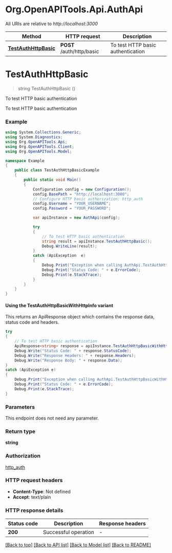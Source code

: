 # Org.OpenAPITools.Api.AuthApi

All URIs are relative to *http://localhost:3000*

| Method | HTTP request | Description |
|--------|--------------|-------------|
| [**TestAuthHttpBasic**](AuthApi.md#testauthhttpbasic) | **POST** /auth/http/basic | To test HTTP basic authentication |

<a id="testauthhttpbasic"></a>
# **TestAuthHttpBasic**
> string TestAuthHttpBasic ()

To test HTTP basic authentication

To test HTTP basic authentication

### Example
```csharp
using System.Collections.Generic;
using System.Diagnostics;
using Org.OpenAPITools.Api;
using Org.OpenAPITools.Client;
using Org.OpenAPITools.Model;

namespace Example
{
    public class TestAuthHttpBasicExample
    {
        public static void Main()
        {
            Configuration config = new Configuration();
            config.BasePath = "http://localhost:3000";
            // Configure HTTP basic authorization: http_auth
            config.Username = "YOUR_USERNAME";
            config.Password = "YOUR_PASSWORD";

            var apiInstance = new AuthApi(config);

            try
            {
                // To test HTTP basic authentication
                string result = apiInstance.TestAuthHttpBasic();
                Debug.WriteLine(result);
            }
            catch (ApiException  e)
            {
                Debug.Print("Exception when calling AuthApi.TestAuthHttpBasic: " + e.Message);
                Debug.Print("Status Code: " + e.ErrorCode);
                Debug.Print(e.StackTrace);
            }
        }
    }
}
```

#### Using the TestAuthHttpBasicWithHttpInfo variant
This returns an ApiResponse object which contains the response data, status code and headers.

```csharp
try
{
    // To test HTTP basic authentication
    ApiResponse<string> response = apiInstance.TestAuthHttpBasicWithHttpInfo();
    Debug.Write("Status Code: " + response.StatusCode);
    Debug.Write("Response Headers: " + response.Headers);
    Debug.Write("Response Body: " + response.Data);
}
catch (ApiException e)
{
    Debug.Print("Exception when calling AuthApi.TestAuthHttpBasicWithHttpInfo: " + e.Message);
    Debug.Print("Status Code: " + e.ErrorCode);
    Debug.Print(e.StackTrace);
}
```

### Parameters
This endpoint does not need any parameter.
### Return type

**string**

### Authorization

[http_auth](../README.md#http_auth)

### HTTP request headers

 - **Content-Type**: Not defined
 - **Accept**: text/plain


### HTTP response details
| Status code | Description | Response headers |
|-------------|-------------|------------------|
| **200** | Successful operation |  -  |

[[Back to top]](#) [[Back to API list]](../README.md#documentation-for-api-endpoints) [[Back to Model list]](../README.md#documentation-for-models) [[Back to README]](../README.md)

